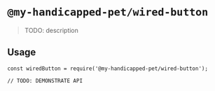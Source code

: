 # `@my-handicapped-pet/wired-button`

> TODO: description

## Usage

```
const wiredButton = require('@my-handicapped-pet/wired-button');

// TODO: DEMONSTRATE API
```
